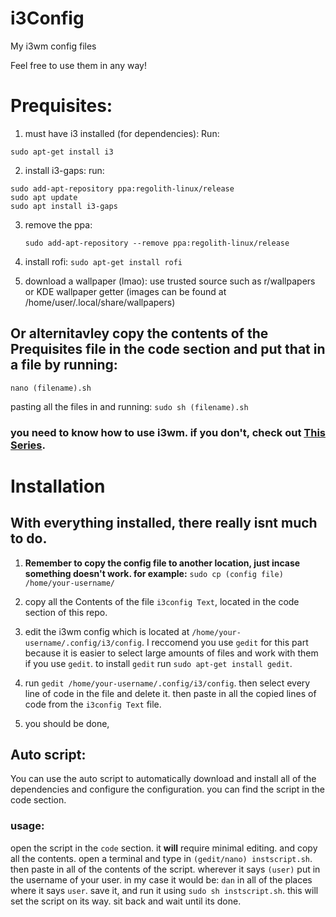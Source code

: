 # i3Config
My i3wm config files

Feel free to use them in any way!
# Prequisites:
  1. must have i3 installed (for dependencies):
    Run:
    
    sudo apt-get install i3
    
  2. install i3-gaps:
    run:
    
    sudo add-apt-repository ppa:regolith-linux/release
    sudo apt update
    sudo apt install i3-gaps
    
  3. remove the ppa:
     ```
     sudo add-apt-repository --remove ppa:regolith-linux/release
     ```
  4. install rofi:
    ```
    sudo apt-get install rofi
    ```
    
  5. download a wallpaper (lmao):
     use trusted source such as r/wallpapers or KDE wallpaper getter (images can be found at /home/user/.local/share/wallpapers)
     
## Or alternitavley copy the contents of the Prequisites file in the code section and put that in a file by running:
  ```
  nano (filename).sh
  ```
  pasting all the files in and running:
    ```
    sudo sh (filename).sh
    ```
### you need to know how to use i3wm. if you don't, check out [This Series](https://www.youtube.com/watch?v=j1I63wGcvU4&list=PL5ze0DjYv5DbCv9vNEzFmP6sU7ZmkGzcf).


# Installation

## With everything installed, there really isnt much to do.

1. **Remember to copy the config file to another location, just incase something doesn't work. for example:** ```sudo cp (config file) /home/your-username/```

2. copy all the Contents of the file ```i3config Text```, located in the code section of this repo.

3. edit the i3wm config which is located at ```/home/your-username/.config/i3/config```. I reccomend you use ```gedit``` for this part because it is easier to select large amounts of files and work with them if you use ```gedit```. to install ```gedit``` run ```sudo apt-get install gedit```.

4. run ```gedit /home/your-username/.config/i3/config```. then select every line of code in the file and delete it. then paste in all the copied lines of code from the ```i3config Text``` file.

5. you should be done, 

## Auto script:
  You can use the auto script to automatically download and install all of the dependencies and configure the configuration. you can find the script in the code section.
  ### usage:
   open the script in the ```code``` section. it **will** require minimal editing. and copy all the contents. open a terminal and type in ```(gedit/nano) instscript.sh```. then paste in all of the contents of the script. wherever it says ```(user)``` put in the username of your user. in my case it would be: ```dan``` in all of the places where it says ```user```. save it, and run it using ```sudo sh instscript.sh```. this will set the script on its way. sit back and wait until its done.
